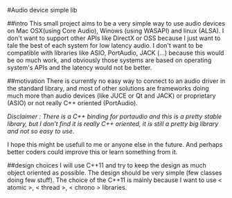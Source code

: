 #Audio device simple lib

##intro
This small project aims to be a very simple way to use audio devices on Mac OSX(using Core Audio), Winows (using  WASAPI) and linux (ALSA).
I don't want to support other APIs like DirectX or OSS because I just want to tale the best of each system for low latency audio. I don't want to be compatible with libraries like ASIO, PortAudio, JACK (...) because this would be oo much work, and obviously those systems are based on operating system's APIs and the latency would not be better.

##motivation
There is currently no easy way to connect to an audio driver in the standard library, and most of other solutions are frameworks doing much more than audio devices (like JUCE or Qt and JACK) or proprietary (ASIO) or not really C++ oriented (PortAudio).

*Disclaimer : There is a C++ binding for portaudio and this is a pretty stable library, but I don't find it is really C++ oriented, it is still a pretty big library and not so easy to use.*

I hope this might be usefull to me or anyone else in the future. And perhaps better coders could improve this or learn something from it. 

##design choices
I will use C++11 and try to keep the design as much object oriented as possible. The design should be very simple (few classes doing few stuff). The choice of the C++11 is mainly because I want to use < atomic >, < thread >, < chrono > libraries.

